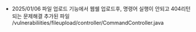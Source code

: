 
- 2025/01/06
파일 업로드 기능에서 웹쉘 업로드후, 명령어 실행이 안되고 404리턴되는 문제해결
추가된 파일 /vulnerabiliities/fileupload/controller/CommandController.java 

